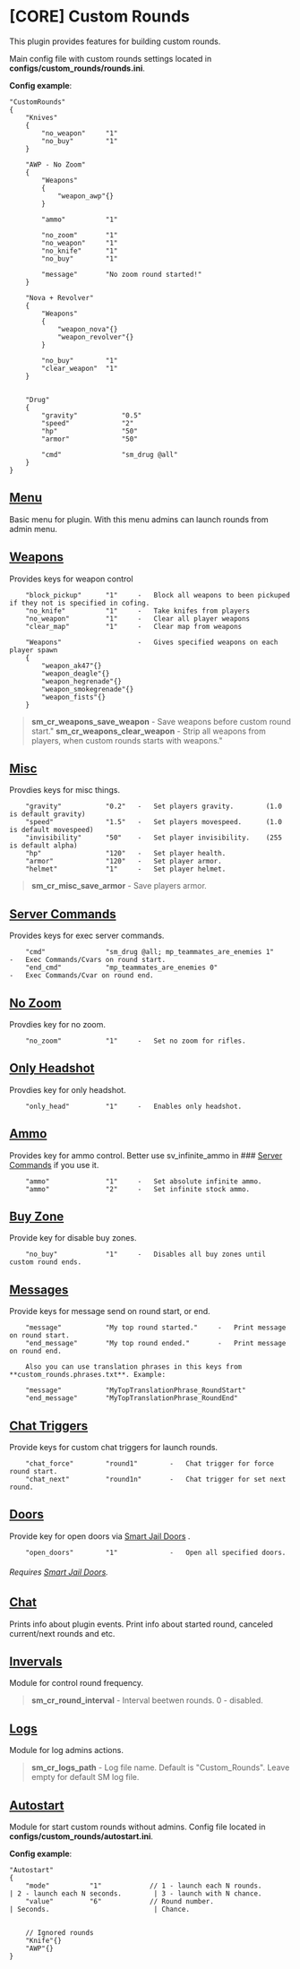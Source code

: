 # [CORE] Custom Rounds

This plugin provides features for building custom rounds.

Main config file with custom rounds settings located in **configs/custom_rounds/rounds.ini**.

**Config example**:
```
"CustomRounds"
{
	"Knives"
	{
		"no_weapon"		"1"
		"no_buy"		"1"
	}
	
	"AWP - No Zoom"
	{
		"Weapons"
		{
			"weapon_awp"{}
		}
		
		"ammo"			"1"

		"no_zoom"		"1"
		"no_weapon"		"1"
		"no_knife"		"1"
		"no_buy"		"1"

		"message"		"No zoom round started!"
	}
	
	"Nova + Revolver"
	{
		"Weapons"
		{
			"weapon_nova"{}
			"weapon_revolver"{}
		}

		"no_buy"		"1"
		"clear_weapon"	"1"
	}
	
	
	"Drug"
	{
		"gravity"			"0.5"
		"speed"				"2"
		"hp"				"50"
		"armor"				"50"

		"cmd"				"sm_drug @all"
	}
}
```



## [Menu](https://github.com/SomethingFromSomewhere/Custom-Rounds/blob/master/scripting/CR_Menu.sp)

Basic menu for plugin. With this menu admins can launch rounds from admin menu.

## [Weapons](https://github.com/SomethingFromSomewhere/Custom-Rounds/blob/master/scripting/CR_Weapons.sp)

Provides keys for weapon control

```
	"block_pickup"		"1"		- 	Block all weapons to been pickuped if they not is specified in cofing.
	"no_knife"			"1"		-	Take knifes from players
	"no_weapon"			"1"		-	Clear all player weapons
	"clear_map"			"1"		-	Clear map from weapons
	
	"Weapons"					-	Gives specified weapons on each player spawn
	{
		"weapon_ak47"{}
		"weapon_deagle"{}
		"weapon_hegrenade"{}
		"weapon_smokegrenade"{}
		"weapon_fists"{}
	}
```

>**sm_cr_weapons_save_weapon** - Save weapons before custom round start."
>**sm_cr_weapons_clear_weapon** - Strip all weapons from players, when custom rounds starts with weapons."


## [Misc](https://github.com/SomethingFromSomewhere/Custom-Rounds/blob/master/scripting/CR_Misc.sp)

Provdies keys for misc things.

```
	"gravity"			"0.2"	-	Set players gravity.		(1.0 is default gravity)
	"speed"				"1.5"	-	Set players movespeed.		(1.0 is default movespeed)
	"invisibility"		"50"	-	Set player invisibility.	(255 is default alpha)
	"hp"				"120"	-	Set player health.
	"armor"				"120"	-	Set player armor.
	"helmet"			"1"		-	Set player helmet.
```

>**sm_cr_misc_save_armor** - Save players armor.


## [Server Commands](https://github.com/SomethingFromSomewhere/Custom-Rounds/blob/master/scripting/CR_Server_Commands.sp)

Provides keys for exec server commands.

```
	"cmd"				"sm_drug @all; mp_teammates_are_enemies 1"		-	Exec Commands/Cvars on round start.
	"end_cmd"			"mp_teammates_are_enemies 0"					-	Exec Commands/Cvar on round end.
```


## [No Zoom](https://github.com/SomethingFromSomewhere/Custom-Rounds/blob/master/scripting/CR_Ammo.sp)

Provdies key for no zoom.

```
	"no_zoom"			"1"		-	Set no zoom for rifles.
```

## [Only Headshot](https://github.com/theelsaud/CR-Only-HeadShot)

Provdies key for only headshot.

```
	"only_head"			"1"		-	Enables only headshot.
```

## [Ammo](https://github.com/SomethingFromSomewhere/Custom-Rounds/blob/master/scripting/CR_Ammo.sp)

Provides key for ammo control. Better use sv_infinite_ammo in ### [Server Commands](https://github.com/SomethingFromSomewhere/Custom-Rounds/blob/master/scripting/CR_Server_Commands.sp) if you use it. 

```
	"ammo"				"1"		-	Set absolute infinite ammo.
	"ammo"				"2"		-	Set infinite stock ammo.
```


## [Buy Zone](https://github.com/SomethingFromSomewhere/Custom-Rounds/blob/master/scripting/CR_Buy_Zone.sp)

Provide key for disable buy zones.

```
	"no_buy"			"1"		-	Disables all buy zones until custom round ends.
```


## [Messages](https://github.com/SomethingFromSomewhere/Custom-Rounds/blob/master/scripting/CR_Messages.sp)

Provide keys for message send on round start, or end.

```
	"message"			"My top round started."		-	Print message on round start.
	"end_message"		"My top round ended."		-	Print message on round end.
	
	Also you can use translation phrases in this keys from **custom_rounds.phrases.txt**. Example:
	
	"message"			"MyTopTranslationPhrase_RoundStart"
	"end_message"		"MyTopTranslationPhrase_RoundEnd"
```


## [Chat Triggers](https://github.com/SomethingFromSomewhere/Custom-Rounds/blob/master/scripting/CR_Chat_Triggers.sp)

Provide keys for custom chat triggers for launch rounds.

```
	"chat_force"		"round1"		-	Chat trigger for force round start.
	"chat_next"			"round1n"		-	Chat trigger for set next round.
```


## [Doors](https://github.com/SomethingFromSomewhere/Custom-Rounds/blob/master/scripting/CR_Doors.sp)

Provide key for open doors via [Smart Jail Doors](https://github.com/Kailo97/smartjaildoors) .

```
	"open_doors"		"1"				-	Open all specified doors.
```

###### Requires [Smart Jail Doors](https://github.com/Kailo97/smartjaildoors).


## [Chat](https://github.com/SomethingFromSomewhere/Custom-Rounds/blob/master/scripting/CR_Chat.sp)

Prints info about plugin events. Print info about started round, canceled current/next rounds and etc.


## [Invervals](https://github.com/SomethingFromSomewhere/Custom-Rounds/blob/master/scripting/CR_Intervals.sp)

Module for control round frequency.

>**sm_cr_round_interval** - Interval beetwen rounds. 0 - disabled.


## [Logs](https://github.com/SomethingFromSomewhere/Custom-Rounds/blob/master/scripting/CR_Logs.sp)

Module for log admins actions.

>**sm_cr_logs_path** - Log file name. Default is "Custom_Rounds". Leave empty for default SM log file.


## [Autostart](https://github.com/SomethingFromSomewhere/Custom-Rounds/blob/master/scripting/CR_Autostart.sp)

Module for start custom rounds without admins.
Config file located in **configs/custom_rounds/autostart.ini**.

**Config example**:
```
"Autostart"
{
    "mode"       	"1"            // 1 - launch each N rounds.     	| 2 - launch each N seconds.     	| 3 - launch with N chance.
    "value"        	"6"            // Round number.             		| Seconds.                        	| Chance.
    
    
    // Ignored rounds
    "Knife"{}
    "AWP"{}
}
```


